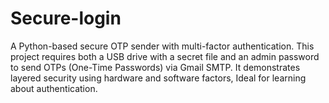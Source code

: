 # Secure-login
A Python-based secure OTP sender with multi-factor authentication. This project requires both a USB drive with a secret file and an admin password to send OTPs (One-Time Passwords) via Gmail SMTP. It demonstrates layered security using hardware and software factors, Ideal for learning about authentication.
